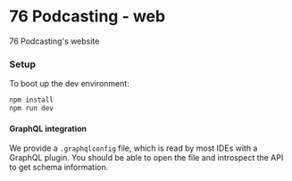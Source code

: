# 76 Podcasting - web

76 Podcasting's website

### Setup

To boot up the dev environment:

```bash
npm install
npm run dev
```

#### GraphQL integration

We provide a `.graphqlconfig` file, which is read by most IDEs with a
GraphQL plugin. You should be able to open the file and introspect the
API to get schema information.
